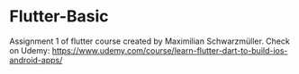 # Flutter-Basic
Assignment 1 of flutter course created by Maximilian Schwarzmüller. Check on Udemy: https://www.udemy.com/course/learn-flutter-dart-to-build-ios-android-apps/
